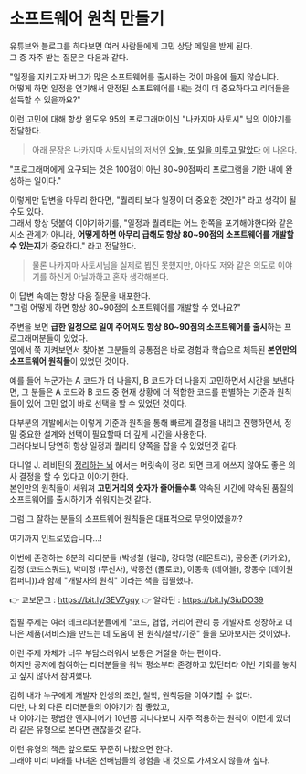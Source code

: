 # 소프트웨어 원칙 만들기

유튜브와 블로그를 하다보면 여러 사람들에게 고민 상담 메일을 받게 된다.  
그 중 자주 받는 질문은 다음과 같다.

"일정을 지키고자 버그가 많은 소프트웨어를 출시하는 것이 마음에 들지 않습니다.  
어떻게 하면 일정을 연기해서 안정된 소프트웨어를 내는 것이 더 중요하다고 리더들을 설득할 수 있을까요?"  
  
이런 고민에 대해 항상 윈도우 95의 프로그래머이신 "나카지마 사토시" 님의 이야기를 전달한다.  

> 아래 문장은 나카지마 사토시님의 저서인 [오늘, 또 일을 미루고 말았다](https://www.aladin.co.kr/shop/wproduct.aspx?ItemId=116484786) 에 나온다.

"프로그래머에게 요구되는 것은 100점이 아닌 80~90점짜리 프로그램을 기한 내에 완성하는 일이다."

이렇게만 답변을 마무리 한다면, "퀄리티 보다 일정이 더 중요한 것인가" 라고 생각이 될 수도 있다.  
그래서 항상 덧붙여 이야기하기를, "일정과 퀄리티는 어느 한쪽을 포기해야한다와 같은 시소 관계가 아니라, **어떻게 하면 아무리 급해도 항상 80~90점의 소프트웨어를 개발할 수 있는지**가 중요하다." 라고 전달한다.  
  
> 물론 나카지마 사토시님을 실제로 뵙진 못했지만, 아마도 저와 같은 의도로 이야기를 하신게 아닐까하고 혼자 생각해본다.  
  
이 답변 속에는 항상 다음 질문을 내포한다.  
"그럼 어떻게 하면 항상 80~90점의 소프트웨어를 개발할 수 있나요?"  
  
주변을 보면 **급한 일정으로 일이 주어져도 항상 80~90점의 소프트웨어를 출시**하는 프로그래머분들이 있었다.  
옆에서 쭉 지켜보면서 찾아본 그분들의 공통점은 바로 경험과 학습으로 체득된 **본인만의 소프트웨어 원칙들**이 있었던 것이다.  
  
예를 들어 누군가는 A 코드가 더 나을지, B 코드가 더 나을지 고민하면서 시간을 보낸다면, 그 분들은 A 코드와 B 코드 중 현재 상황에 더 적합한 코드를 판별하는 기준과 원칙들이 있어 고민 없이 바로 선택을 할 수 있었던 것이다.  
  
대부분의 개발에서는 이렇게 기준과 원칙을 통해 빠르게 결정을 내리고 진행하면서, 정말 중요한 설계와 선택이 필요할때 더 깊게 시간을 사용한다.  
그러다보니 당연히 항상 일정과 퀄리티 양쪽을 잡을 수 있었던것 같다.  
  
대니얼 J. 레비틴의 [정리하는 뇌](https://www.aladin.co.kr/shop/wproduct.aspx?ItemId=61762093) 에서는 머릿속이 정리 되면 크게 애쓰지 않아도 좋은 의사 결정을 할 수 있다고 이야기 한다.  
본인만의 원칙들이 세워져 **고민거리의 숫자가 줄어들수록** 약속된 시간에 약속된 품질의 소프트웨어를 출시하기가 쉬워지는것 같다.  
  
그럼 그 잘하는 분들의 소프트웨어 원칙들은 대표적으로 무엇이였을까?  
  
여기까지 인트로였습니다...!  
  
이번에 존경하는 8분의 리더분들 (박성철 (컬리), 강대명 (레몬트리), 공용준 (카카오), 김정 (코드스쿼드), 박미정 (무신사), 박종천 (몰로코), 이동욱 (데이블), 장동수 (데이원컴퍼니))과 함께 "개발자의 원칙" 이라는 책을 집필했다.  
  
👉 교보문고 : https://bit.ly/3EV7gqy
👉 알라딘 : https://bit.ly/3iuDO39

집필 주제는 여러 테크리더분들에게 "코드, 협업, 커리어 관리 등 개발자로 성장하고 더 나은 제품(서비스)을 만드는 데 도움이 된 원칙/철학/기준" 들을 모아보자는 것이였다.  
  
이런 주제 자체가 너무 부담스러워서 보통은 거절을 하는 편이다.  
하지만 공저에 참여하는 리더분들을 워낙 평소부터 존경하고 있던터라 이번 기회를 놓치고 싶지 않아서 참여했다.  
  
감히 내가 누구에게 개발자 인생의 조언, 철학, 원칙등을 이야기할 수 없다.  
다만, 나 외 다른 리더분들의 이야기가 참 좋았고,  
내 이야기는 평범한 엔지니어가 10년쯤 지나다보니 자주 적용하는 원칙이 이런게 있더라 같은 유형으로 본다면 괜찮을것 같다.
  
이런 유형의 책은 앞으로도 꾸준히 나왔으면 한다.  
그래야 미리 미래를 다녀온 선배님들의 경험을 내 것으로 가져오지 않을까 싶다.
